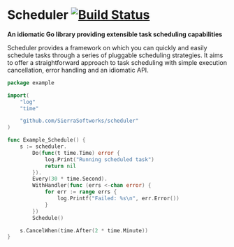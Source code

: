 # Scheduler [![Build Status](https://travis-ci.org/SierraSoftworks/scheduler.svg?branch=master)](https://travis-ci.org/SierraSoftworks/scheduler)
**An idiomatic Go library providing extensible task scheduling capabilities**

Scheduler provides a framework on which you can quickly and easily schedule
tasks through a series of pluggable scheduling strategies. It aims to offer
a straightforward approach to task scheduling with simple execution cancellation,
error handling and an idiomatic API.

```go
package example

import(
    "log"
    "time"

    "github.com/SierraSoftworks/scheduler"
)

func Example_Schedule() {
    s := scheduler.
        Do(func(t time.Time) error {
            log.Print("Running scheduled task")
            return nil
        }).
        Every(30 * time.Second).
        WithHandler(func (errs <-chan error) {
            for err := range errs {
                log.Printf("Failed: %s\n", err.Error())
            }
        })
        Schedule()

    s.CancelWhen(time.After(2 * time.Minute))
}
```